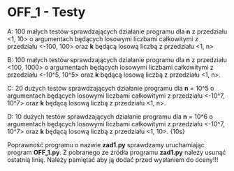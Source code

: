 # OFF_1 - Testy

A: 100 małych testów sprawdzających działanie programu dla **n** z przedziału
<1, 10> o argumentach będących losowymi liczbami całkowitymi z przedziału <-100, 100> oraz **k** będącą losową liczbą z przedziału <1, n>

B: 100 małych testów sprawdzających działanie programu dla **n** z przedziału
<100, 1000> o argumentach będących losowymi liczbami całkowitymi z przedziału <-10^5, 10^5> oraz **k** będącą losową liczbą z przedziału <1, n>.

C: 20 dużych testów sprawdzających działanie programu dla **n** = 10^5 
o argumentach będących losowymi liczbami całkowitymi z przedziału <-10^7, 10^7> oraz **k** 
będącą losową liczbą z przedziału <1, n>.

D: 10 dużych testów sprawdzających działanie programu dla **n** = 10^6 
o argumentach będących losowymi liczbami całkowitymi z przedziału <-10^7, 10^7> oraz **k** 
będącą losową liczbą z przedziału <1, 10>. {10s}

Poprawność programu o nazwie **zad1.py** sprawdzamy uruchamiając program **OFF_1.py**. Z pobranego ze
źródła programu **zad1.py** należy usunąć ostatnią linię. Należy pamiętać aby ją dodać przed wysłaniem
do oceny!!!
